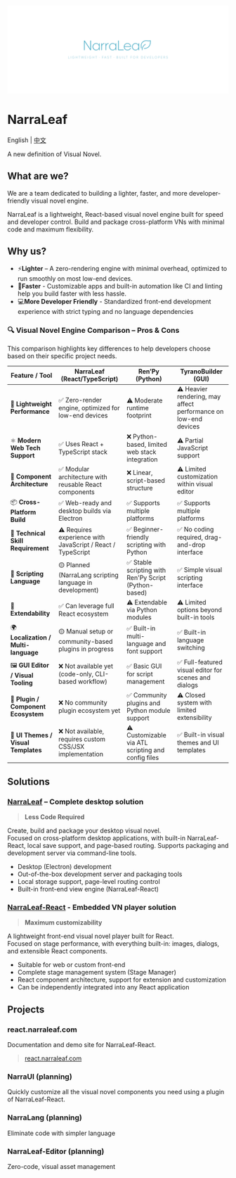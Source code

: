 ![](/profile/banner-md.png)

# NarraLeaf

English | [中文](./README-zh.md)

A new definition of Visual Novel. 

## What are we?

We are a team dedicated to building a lighter, faster, and more developer-friendly visual novel engine.

NarraLeaf is a lightweight, React-based visual novel engine built for speed and developer control. Build and package cross-platform VNs with minimal code and maximum flexibility.

## Why us?

- ⚡**Lighter** – A zero-rendering engine with minimal overhead, optimized to run smoothly on most low-end devices.
- 🔧**Faster** - Customizable apps and built-in automation like CI and linting help you build faster with less hassle.
- 💻**More Developer Friendly** - Standardized front-end development experience with strict typing and no language dependencies

### 🔍 Visual Novel Engine Comparison – Pros & Cons

This comparison highlights key differences to help developers choose based on their specific project needs.

| Feature / Tool                          | **NarraLeaf (React/TypeScript)**                                | **Ren’Py (Python)**                                           | **TyranoBuilder (GUI)**                                        |
|----------------------------------------|------------------------------------------------------------------|----------------------------------------------------------------|----------------------------------------------------------------|
| 🚀 **Lightweight Performance**          | ✅ Zero-render engine, optimized for low-end devices             | ⚠️ Moderate runtime footprint                                  | ⚠️ Heavier rendering, may affect performance on low-end devices |
| ⚛️ **Modern Web Tech Support**          | ✅ Uses React + TypeScript stack                                 | ❌ Python-based, limited web stack integration                  | ⚠️ Partial JavaScript support                                   |
| 🧱 **Component Architecture**           | ✅ Modular architecture with reusable React components           | ❌ Linear, script-based structure                               | ⚠️ Limited customization within visual editor                   |
| 📦 **Cross-Platform Build**             | ✅ Web-ready and desktop builds via Electron                     | ✅ Supports multiple platforms                                  | ✅ Supports multiple platforms                                  |
| 🧠 **Technical Skill Requirement**      | ⚠️ Requires experience with JavaScript / React / TypeScript      | ✅ Beginner-friendly scripting with Python                      | ✅ No coding required, drag-and-drop interface                  |
| 💬 **Scripting Language**               | 🟡 Planned (NarraLang scripting language in development)         | ✅ Stable scripting with Ren'Py Script (Python-based)           | ✅ Simple visual scripting interface                            |
| 🧩 **Extendability**                    | ✅ Can leverage full React ecosystem                             | ⚠️ Extendable via Python modules                               | ⚠️ Limited options beyond built-in tools                        |
| 🌍 **Localization / Multi-language**    | 🟡 Manual setup or community-based plugins in progress           | ✅ Built-in multi-language and font support                     | ✅ Built-in language switching                                  |
| 🖼️ **GUI Editor / Visual Tooling**      | ❌ Not available yet (code-only, CLI-based workflow)             | ✅ Basic GUI for script management                              | ✅ Full-featured visual editor for scenes and dialogs           |
| 🧩 **Plugin / Component Ecosystem**     | ❌ No community plugin ecosystem yet                             | ✅ Community plugins and Python module support                  | ⚠️ Closed system with limited extensibility                     |
| 🎨 **UI Themes / Visual Templates**     | ❌ Not available, requires custom CSS/JSX implementation         | ⚠️ Customizable via ATL scripting and config files             | ✅ Built-in visual themes and UI templates                      |

## Solutions

### [NarraLeaf](https://github.com/NarraLeaf/NarraLeaf) – Complete desktop solution

> **Less Code Required**  

Create, build and package your desktop visual novel.  
Focused on cross-platform desktop applications, with built-in NarraLeaf-React, local save support, and page-based routing. Supports packaging and development server via command-line tools.

- Desktop (Electron) development
- Out-of-the-box development server and packaging tools
- Local storage support, page-level routing control
- Built-in front-end view engine (NarraLeaf-React)

### [NarraLeaf-React](https://github.com/NarraLeaf/narraleaf-react) - Embedded VN player solution

> **Maximum customizability**

A lightweight front-end visual novel player built for React.  
Focused on stage performance, with everything built-in: images, dialogs, and extensible React components.

- Suitable for web or custom front-end
- Complete stage management system (Stage Manager)
- React component architecture, support for extension and customization
- Can be independently integrated into any React application

## Projects

### react.narraleaf.com

Documentation and demo site for NarraLeaf-React.

> [react.narraleaf.com](https://react.narraleaf.com)

### NarraUI (planning)

Quickly customize all the visual novel components you need using a plugin of NarraLeaf-React.

### NarraLang (planning)

Eliminate code with simpler language

### NarraLeaf-Editor (planning)

Zero-code, visual asset management
